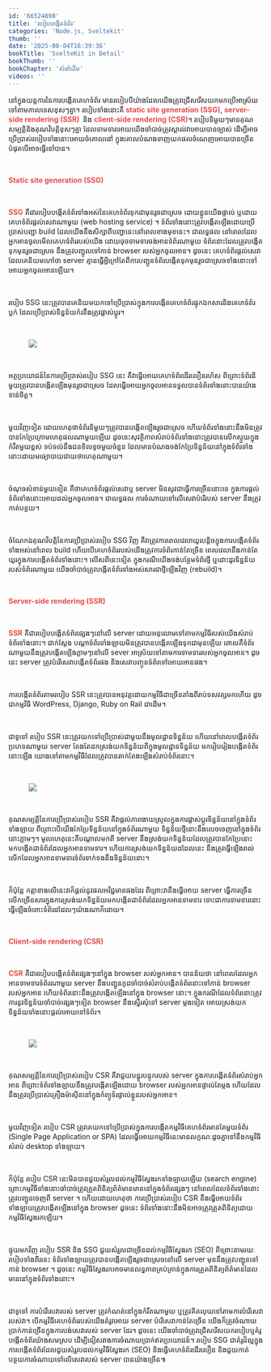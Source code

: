 ```yaml
---
id: '66524898'
title: 'របៀប​បង្កើត​ទំព័រ'
categories: 'Node.js, Sveltekit'
thumb: ''
date: '2025-08-04T16:39:36'
bookTitle: 'SvelteKit in Detail'
bookThumb: ''
bookChapter: 'លំនាំ​ដើម'
videos: ''
---
```

<p>នៅ​ក្នុង​យន្តការ​នៃ​ការបង្កើត​គេហទំព័រ មាន​របៀប​បី​យ៉ាង​ដែល​យើង​ត្រូវ​ជ្រើសរើស​យក​មក​ប្រើ​អាស្រ័យ​ទៅ​តាម​កាលទេស​ខុស​ៗ​គ្នា​។ របៀប​ទាំងនោះ​គឺ <span style="color:hsl(0,75%,60%);"><strong>static site generation (SSG)</strong></span>, <span style="color:hsl(0,75%,60%);"><strong>server-side rendering (SSR)&nbsp;</strong></span> និង <span style="color:hsl(0,75%,60%);"><strong>client-side rendering (CSR)</strong></span>។ របៀប​​និមួយ​ៗ​មាន​គុណសម្បត្តិ​និង​គុណវិបត្តិ​ខុសៗ​គ្នា ដែល​ទាមទារ​អោយ​យើង​ចាំបាច់​ត្រូវ​ស្គាល់​វា​អោយ​បាន​ច្បាស់ ដើម្បី​អាច​ប្រើប្រាស់​របៀប​ទាំងនោះ​អោយ​ចំ​គោលដៅ ក្នុង​គោលបំណង​ទាញ​យក​ផល​ចំណេញ​អោយ​បាន​ច្រើន​បំផុត​បើ​អាច​ធ្វើ​ទៅ​បាន​​។</p><p>&nbsp;</p><p><span style="color:hsl(0,75%,60%);"><strong>Static site generation (SSG)</strong></span></p><p>&nbsp;</p><p><span style="color:hsl(0,75%,60%);"><strong>SSG</strong></span> គឺ​ជា​របៀប​បង្កើត​ទំព័រ​ទាំងអស់​​នៃ​គេហទំព័រ​​ទុក​ជា​មុនរូច​ជា​ស្រេច ដោយ​ខ្លួន​យើង​ផ្ទាល់​ ឬ​ដោយ​គេហទំព័រ​ផ្តល់​សេវា​ណា​មួយ (web hosting service) ។ ទំព័រ​ទាំងនោះ​ត្រូវ​បង្កើត​ឡើង​ដោយ​ប្រើប្រាស់​បញ្ជា build ដែល​យើង​នឹង​សិក្សា​ពី​បញ្ជា​នេះ​នៅ​ពេល​ខាង​មុខនេះ​។ ជា​លទ្ធផល នៅ​ពេល​ដែល​អ្នក​អាន​ចូល​មើល​គេហទំព័រ​របស់​យើង ដោយ​ចុច​ទាមទារ​ចង់​អាន​ទំព័រ​ណា​មួយ ទំព័រ​នោះ​ដែល​ត្រូវ​បង្កើត​ទុក​មុន​រួច​ជា​ស្រេច នឹង​ត្រូវ​បញ្ជូល​ទៅ​កាន់ browser របស់​អ្នក​ចូល​អាន។ ដូចនេះ គេហទំព័រ​ផ្តល់​សេវា​ដែល​គេ​និយម​ហៅ​ថា server គ្មាន​ធ្វើ​អ្វី​ក្រៅ​តែ​ពី​ការបញ្ជូន​ទំព័រ​បង្កើតទុកមុន​រួច​ជា​ស្រេច​ទាំង​នោះ​ទៅ​អោយ​អ្នក​ចូល​អាន​ឡើយ​។</p><p>&nbsp;</p><p>របៀប SSG នេះ​ត្រូវ​បានគេ​និយម​យក​ទៅ​​ប្រើប្រាស់​ក្នុង​ការបង្កើតគេហទំព័រ​ផ្ទុក​ឯកសារ​និង​គេហទំព័រ​ប្លក់ ដែល​ប្រើប្រាស់​ទិន្នន័យ​កំរ​នឹងត្រូវ​​ផ្លាស់​ប្តូរ​​​។</p><p>&nbsp;</p><figure class="image"><img src="https://blogger.googleusercontent.com/img/b/R29vZ2xl/AVvXsEhaqRGH-F0RxKK_rRptox2SDX3eEEInR2iylQt30l_4M8MBo-_4VKDSMCln6m3bqxtGLX-kQknmpG1lQZVcdMBxOqwjHB-RIdlpyba0N94-vRYgSDo7X_aM17yhgcW50DVa2hV39Z-1PnxjMwxRVE_4lV6r0XS8NAatnQiCmNppl_ygWxvNaYDkoVxmes8/s1600/logo.png"></figure><p>&nbsp;</p><p>អត្ថប្រយោជន៍​នៃការប្រើប្រាស់​របៀប SSG នេះ គឺ​វា​ធ្វើ​អោយ​គេហទំព័រ​ដើរ​លឿន​រហ័ស ពីព្រោះ​ទំព័រ​​និមួយ​ត្រូវ​បាន​បង្កើត​ឡើង​មុន​រួច​ជា​ស្រេច ដែល​ធ្វើ​អោយ​អ្នក​ចូល​អាន​ទទួល​បាន​ទំព័រ​ទាំង​នោះ​បាន​យ៉ាង​ទាន់​ចិត្ត។</p><p>&nbsp;</p><p>មួយវិញទៀត ដោយ​ហេតុថា​ទំព័រ​និមួយ​ៗត្រូវ​បាន​បង្កើត​ឡើង​រួច​ជាស្រេច ហើយ​ទំព័រ​ទាំងនោះ​នឹង​មិន​ត្រូវ​បាន​កែប្រែ​ក្រោម​ហេតុផល​ណា​មួយ​ឡើយ ដូចនេះសុវត្ថិភាព​សំរាប់​ទំព័រ​ទាំងនោះ​ត្រូវ​បាន​លើក​ស្ទួយ​ក្នុង​កំរឹត​មួយ​ខ្ពស់ ទប់ទល់​នឹង​ជន​ខិលខូចមួយ​ចំនួន​ ​ដែល​មានបំណង​ចង់​កែប្រែទិន្នន័យ​នៅ​ក្នុង​ទំព័រ​ទាំងនោះ​​ដោយ​មធ្យោបាយ​ជា​យថាហេតុ​ណា​មួយ​។</p><p>&nbsp;</p><p>ចំណុច​សំខាន់​មួយ​ទៀត គឺ​ថា​គេហទំព័រ​ផ្តល់​សេវា​ឬ server មិន​សូវ​ជា​ធ្វើការ​ច្រើន​នោះ​ទេ ក្នុង​ការផ្តល់​ទំព័រ​ទាំងនោះ​អោយ​ដល់​អ្នក​ចូល​អាន​។ ជាលទ្ធផល ការចំណាយ​ទៅ​លើ​សេវា​បំរើ​របស់​ server ​​​​​​​​​​​​​​​​​​​​​​​​​​​​​​​​​​​​​​​​​​​​​​​​​​​​​​​​​​​​​​​​​​​​​​​​​​​​​​​​​​​​​​​​​​​​​​​​​​​​​​​​​​​​​​​​​​​​​​​​​​​​​​​​​​​​​​​​នឹងត្រូវ​កាត់​បន្ថយ​។</p><p>&nbsp;</p><p>ចំណែក​ឯ​គុណវិបត្តិ​នៃការប្រើប្រាស់​របៀប SSG វិញ គឺវា​ត្រូវ​ការ​ពេល​វេលា​យូរ​បន្តិច​ក្នុង​ការបង្កើត​ទំព័រ​ទាំងអស់​នៅ​ពេល build ហើយ​បើ​គេហទំព័រ​របស់​យើង​ត្រូវការ​ទំព័រ​កាន់​តែ​ច្រើន ពេល​វេលា​នឹង​កាន់​តែ​យូរ​ក្នុង​ការបង្កើត​ទំព័រ​ទាំង​នោះ។ លើស​ពី​នេះ​ទៀត ក្នុង​ករណី​យើង​ចង់​បន្ថែម​ទំព័រ​ថ្មី ឬ​ដោះ​ដូរ​ទិន្នន័យ​របស់​ទំព័រ​ណា​មួយ យើងចាំបាច់​ត្រូវ​បង្កើត​ទំព័រ​ទាំងអស់​​សារ​ជា​ថ្មី​ឡើង​វិញ​ (rebuild)។&nbsp;</p><p>&nbsp;</p><p><span style="color:hsl(0,75%,60%);"><strong>Server-side rendering (SSR)</strong></span></p><p>&nbsp;</p><p><span style="color:hsl(0,75%,60%);"><strong>SSR</strong></span> គឺ​ជា​របៀប​បង្កើត​ទំព័រ​ផ្សេង​ៗ​នៅ​លើ server ដោយ​អនុលោម​ទៅ​តាម​កម្មវិធីរបស់​យើង​សំរាប់​ទំព័រ​ទាំងនោះ​។ ជាក់ស្តែង បណ្តា​ទំព័រ​ទាំងឡាយ​មិន​ត្រូវ​បាន​បង្កើត​ឡើង​ទុក​ជាមុន​ឡើយ ពោល​គឺទំព័រ​ណា​មួយ​នឹង​ត្រូវ​បង្កើតឡើង​ភ្លាម​ៗ​នៅ​លើ​ sever អាស្រ័យ​ទៅ​តាម​ការទាមទារ​របស់​អ្នក​ចូល​អាន​។ ដូចនេះ​ server ​ត្រូវ​បំរើ​សេវា​បង្កើត​ទំព័រ​ផង និង​សេវា​បញ្ចូន​ទំព័រ​ទៅ​អោយ​អាន​ផង​។&nbsp;</p><p>&nbsp;</p><p>ការបង្កើត​ទំព័រ​តាម​របៀប SSR នេះ​ត្រូវ​បាន​អនុវត្តដោយ​កម្មវិធី​ជា​ច្រើន​តាំង​ពី​រាប់​ទសវត្ស​មក​ហើយ ដូច​ជា​កម្មវិធី WordPress, Django, Ruby on Rail ជាដើម​។</p><p>&nbsp;</p><p>ជាទូទៅ របៀប SSR ​​​​​​​​​​​​​​​​​​​​​​​​​​​​​​​​​​​​​​​​​​​​​​​​​​​​​​​​​​​​​​​​​​​​​​​​​​​​​​​​​​​​​​​​​​​​​​​​​​​​​​​​​​​​​​​​​​​​​​​​​​​​​​​​​​​​​​​​​​​​​​​​​​​​​​​​​​​​​​​​​​​​​​​​​​​​​​​​​​​​​​​​​​​​​​​​​​​​​​​​នេះត្រូវ​យក​ទៅ​ប្រើប្រាស់​ជាមួយ​នឹង​មូលដ្ឋាន​ទិន្នន័យ ហើយ​នៅ​ពេល​បង្កើត​ទំព័រ​ប្រភេទ​ណា​មួយ server តែងតែ​ដក​ស្រង់​យក​ទិន្នន័យ​ពី​ក្នុង​មូលដ្ឋានទិន្នន័យ មក​រៀបរៀងបង្កើត​ទំព័រ​នោះ​ឡើង​ យោង​ទៅ​តាម​កម្មវិធី​ដែល​ត្រូវ​បាន​តាក់តែង​ឡើង​​សំរាប់​ទំព័រ​នោះ​។</p><p>&nbsp;</p><figure class="image"><img src="https://blogger.googleusercontent.com/img/b/R29vZ2xl/AVvXsEhI6g1bxH9as3FqdNGF2k_YISXawGX2ov0U3BzEajZEWM44a8N9hsKNmftKijDsjfZVi0wWK9RuD4mvN2HfiE6pL3sLVkpshlo6Q4FpG671GxqqObjRw8exp4H46Q2M46kwVf8IzIAWGJM3yCZPub0Dh9djXUtVitwvWUQiDZtMjLD_5CiQU0BVo4DHJXk/s1600/logo.png"></figure><p>&nbsp;</p><p>គុណ​សម្បត្តិ​នៃ​ការប្រើប្រាស់របៀប SSR គឺ​វា​ផ្តល់ភាព​ងាយស្រួល​ក្នុង​ការផ្លាស់​ប្តូរ​ទិន្នន័យ​នៅ​ក្នុង​ទំព័រ​ទាំងឡាយ ពីព្រោះ​បើ​យើង​កែប្រែទិន្នន័យ​នៅ​ក្នុង​ទំព័រ​ណាមួយ ទិន្នន័យ​ថ្មី​នោះ​នឹង​លេច​ចេញ​នៅ​ក្នុង​ទំព័រ​នោះ​ភ្លាមៗ​។ មូលហេតុ​នេះ​គឺ​បណ្តាល​មក​ពី​ server នឹង​ស្រង់​យក​ទិន្នន័យ​ដែល​ត្រូវ​បាន​កែប្រែ​នោះ មក​បង្កើត​ជា​ទំព័រ​ដែល​អ្នក​អាន​ទាមទារ។ ហើយ​ការស្រង់​យក​ទិន្នន័យ​ដដែល​នេះ នឹង​ត្រូវ​ធ្វើ​ឡើង​រាល់​លើកដែល​អ្នក​អានទាមទារ​ទំព័រ​​ទាក់ទង​នឹង​ទិន្នន័យ​នោះ​។</p><p>&nbsp;</p><p>ក៏ប៉ុន្តែ កត្តា​ខាង​លើ​នេះវា​​ក៏​ផ្តល់​នូវ​ផល​អវិជ្ជមាន​ផង​ដែរ ពីព្រោះ​វា​នឹង​ធ្វើ​អោយ server ធ្វើការ​ច្រើន​លើក​ច្រើន​សារក្នុងការ​ស្រង់​យក​ទិន្នន័យ​មក​បង្កើត​​ជា​ទំព័រ​ដែលអ្នក​អាន​ទាមទារ ទោះ​ជា​ការទាមទារ​នោះ​ធ្វើ​ឡើង​ចំពោះ​ទំព័រ​ដដែល​ៗ​យ៉ាង​ណា​ក៏​ដោយ​។</p><p>&nbsp;</p><p><span style="color:hsl(0,75%,60%);"><strong>Client-side rendering (CSR)</strong></span></p><p>&nbsp;</p><p><span style="color:hsl(0,75%,60%);"><strong>CSR</strong></span> គឺ​ជា​របៀប​បង្កើតទំព័រ​ផ្សេង​ៗ​នៅ​ក្នុង​ browser របស់​អ្នក​អាន។ បាន​ន័យ​ថា នៅ​ពេល​ដែល​អ្នក​អាន​ទាមទារ​ទំព័រ​ណា​មួយ server នឹង​បញ្ជូន​កូដ​ចាំបាច់សំរាប់​បង្កើត​ទំព័រ​នោះ​ទៅ​កាន់ browser របស់​អ្នក​អាន​ ហើយ​ទំព័រ​នោះ​នឹង​ត្រូវ​បង្កើត​ឡើងនៅ​ក្នុង​ browser នោះ។ ក្នុង​ករណី​ដែល​ទំព័រ​នោះ​ត្រូវការ​នូវ​ទិន្នន័យ​ចាំបាច់​ផ្សេង​ៗទៀត browser នឹង​ស្នើរ​សុំ​ទៅ server ម្តង​ទៀត អោយ​ស្រង់​យក​ទិន្នន័យ​ទាំងនោះ​ផ្តល់​អោយ​ទៅ​ទំព័រ​។</p><p>&nbsp;</p><figure class="image"><img src="https://blogger.googleusercontent.com/img/b/R29vZ2xl/AVvXsEjp6Y84i0Mn52XbIauZ-Ci9ytT0FwZ9wWHIq1Ne_ZzoZ0eaSjAXJPKM8eSyjnH7L9HlFt4D_LrGLdkb-Yd7GK_wfWScwZUuh02OBCXR_5lc-uAj90KotzZf_p1ysj28NT13VaYgx6tp8cQ_P1q1HikJAae1Df7wpo_0G9WP_5Va5_NepmoAw-qUkRQX1Ys/s1600/logo.png"></figure><p>&nbsp;</p><p>គុណសម្បត្តិ​នៃ​ការប្រើប្រាស់របៀប CSR គឺ​វា​ជួយ​បន្ធូរ​បន្ទុក​របស់​ server ក្នុង​ការបង្កើត​ទំព័រ​សំរាប់​អ្នក​អាន ពីព្រោះ​ទំព័រ​ទាំងឡាយ​នឹង​ត្រូវបង្កើត​ឡើង​ដោយ browser របស់​អ្នក​អាន​ផ្ទាល់​តែ​ម្តង ហើយ​ដែល​នឹង​ត្រូវ​ប្រើប្រាស់​គ្រឿង​ម៉ាស៊ីន​នៅ​ក្នុង​កំព្យូទ័រ​ផ្ទាល់​ខ្លួន​របស់​អ្នក​អាន។</p><p>&nbsp;</p><p>មួយវិញទៀត របៀប CSR ត្រូវ​គេ​យក​ទៅ​ប្រើប្រាស់​ក្នុង​ការបង្កើត​កម្មវិធីគេហទំព័រ​មាន​តែ​មួយ​ទំព័រ (Single Page Application or SPA) ដែល​ធ្វើ​អោយ​កម្មវិធី​នេះ​មាន​លក្ខណៈ​ដូច​គ្នា​ទៅ​នឹងកម្មវិធី​សំរាប់ desktop ទាំងឡាយ​។​</p><p>&nbsp;</p><p>ក៏ប៉ុន្តែ របៀប CSR ​​​​​​​​​​​​​​​​​​​​​​​​​​​​​​​​​​​​​​​​​​​​​​​​​​​​​​​​​​​​​​​នេះមិន​បាន​ជួយ​សំរួល​ដល់​កម្មវិធី​ស្វែងរក​​ទាំងឡាយ​ឡើយ (search engine) ព្រោះ​កម្មវិធី​ទាំងនោះចាំបាច់​ត្រូវ​ត្រួត​ពិនិត្យ​ព័ត៌មាន​​មាន​នៅ​ក្នុង​ទំព័រ​ផ្សេង​ៗ នៅ​ពេល​ដែល​ទំព័រ​ទាំង​នោះ​ត្រូវ​បញ្ជូនចេញ​ពី​ server ​​​​​​​​​​​​​​​​​​​​​​​​​​​​​​​​​​​​​​​​​​​​​​​​​​​​​​​​​​​​​​​​​​​​​​​​​​​​​​​​​​​​​​​​​​​​​​​​​​​​​​​​​​​​​​​​​​​​​​​​​​​​​​​​​​​​​​​​​​​​​​​​​​​​​​​​​​​​​​​​​​​​​​​​​​​​​​​​​​​​​​​​​​​​​​​​​​​​​​​​​​​​​​​​​​​​​​​​​​​​​​​​​​​​​​​​​​​​​​​​​​​​​​​​​​​​​​​​​​​​​​​​​​​​​​​​​​​​​​​​​​​​​​​​​​​​​​​​​​​​​​​​​​​​​​​​​​​​​​​​​​​​​​​​​​​​​​​​​​​​​​​​​​​​​​​​​​​​​​​​​​​​​​​​​​​​​​​​​​​​​​​​​​​​​​​​​​​​​​​​​​​​​​​​​​​​​​​​​​​​​​​​​​​​​​​​​​​​​​​​​​​​​​​​​​​​​​​​​​​​​​​​​​​​​​​​​​​​​​​​​​​​​​​​​​​​​​​​​​​​​​​​​​​​​​​​​​​​​​​​​​​​​​​​​​​​​​​​​​​​​​​​​​​​​​​​​​​​​​​​​​​​​​​​​​​​​​​​​​​​​​​​​​​​​​​​​​​​​​​​​​​​​​​​​​​​​​​​​​​​​​​​​​​​​​​​​​​​​​​​​​​​​​​​​​​​​​​​​​​​​​​​​​​​​​​​​​​​​​​​​​​​​​​​​​​​​​​​​​​​​​​​​​​​​​​​​​​​​​​​​​​​​​​​​​​​​​​​​​​​​​​​​​​​​​​​​​​​​​​​​​​​​​​​​​​​​​​​​​​​​​​​​​​​​​​​​​​​​​​​​​​​​​​​​​​​​​​​​​​​​​​​​​​​​​​​​​​​​​​​​​​​​​​​​​​​​​​​​​​​​​​​​​​​​​​​​​​​​​​​​​​​​​​​​​​​​​​​​​​​​​​​​​​​​​​​​​​​​​​​​​​​​​​​​​​​​​​​​​​​​​​​​​​​​​​​​​​​​​​​​​​​​​​​​​​​​​​​​​​​​​​​​​​​​​​​​​​​​​​​​​​​​​​​​​​​​​​​​​​​​​​​​​​​​​​​​​​​​​​​​​​​​​​​​​​​​​​​​​​​​​​​​​​​​​​​​​​​​​​​​​​​​​​​​​​​​​​​​​​​​​​​​​​​​​​​​​​​​​​​​​​​​​​​​​​​​​​​​​​​​​​​​​​​​​​​​​​​​​​​​​​​​​​​​​​​​​​​​​​​​​​​​​​​​​​​​​​​​​​​​​​​​​​​​​​​​​​​​​​​​​​​​​​​​​​​​​​​​​​​​​​​​​​​​​​​​​​​​​​​​​​​​​​​​​​​​​​​​​​​​​​​​​​​​​​​​​​​​​​​​​​​​​​​​​​​​​​។ ហើយ​ដោយ​ហេតុ​ថា ការប្រើប្រាស់​របៀប CSR នឹង​ធ្វើ​អោយ​ទំព័រ​ទាំងឡាយ​ត្រូវ​បង្កើត​ឡើង​នៅ​ក្នុង​ browser ដូចនេះ​ ទំព័រ​ទាំងនោះ​នឹង​មិន​អាច​ត្រូវ​ត្រួត​ពិនិត្យ​ដោយ​កម្មវិធីស្វែង​រក​ឡើយ​។</p><p>&nbsp;</p><p>ផ្ទុយ​មក​វិញ របៀប SSR និង SSG ជួយ​សំរួល​ជា​ច្រើន​ដល់​កម្មវិធី​ស្វែង​រក (SEO) ពីព្រោះ​តាម​រយៈ​របៀប​ទាំង​ពីរ​នេះ ទំព័រ​ទាំងឡាយ​ត្រូវ​បាន​បង្កើត​ឡើង​រួច​ជា​ស្រេចនៅ​លើ​ server មុន​នឹង​ត្រូវ​បញ្ជូន​ទៅ​កាន់ browser ។ ដូចនេះ កម្មវិធី​ស្វែងរក​អាច​មាន​លទ្ធភាព​គ្រប់គ្រាន់​ក្នុង​ការត្រួត​ពិនិត្យព័ត៌មាន​ដែល​មាន​នៅ​ក្នុង​ទំព័រ​ទាំងនោះ​។</p><p>&nbsp;</p><p>ជាទូទៅ ការបំរើ​សេវា​របស់ server ត្រូវ​កំណត់​នៅ​ក្នុង​កំរឹត​ណា​មួយ ឬ​ត្រូវ​គិត​លុយ​ទៅ​តាម​ការបំរើ​សេវា​របស់វា​។ បើ​កម្មវិធី​គេហទំព័រ​របស់​យើង​តំរូវ​អោយ server បំរើ​សេវា​កាន់​តែ​ច្រើន យើង​ក៏​ត្រូវ​ចំណាយ​ប្រាក់​កាន់​ច្រើន​​ក្នុង​ការបង់​សេវា​របស់​ server ដែរ។ ដូចនេះ​ យើង​ចាំបាច់​ត្រូ​វ​ជ្រើសរើស​យក​របៀប​ឬ​គំរូ​​បង្កើត​ទំព័រយ៉ាង​សមស្រប ដើម្បី​ជៀសវាង​ការចំណាយ​ប្រាក់​ឥត​ប្រយោជន៍​។ របៀប SSG ​​​​​​​​​​​​​​​​​​​​​​​​​​​​ជាគំរូ​ដ៏​ល្អក្នុងការ​បង្កើត​ទំព័រ​ដែល​ជួយ​សំរួល​ដល់កម្មវិធី​ស្វែងរក (SEO) និង​ធ្វើ​គេហទំព័រដើរ​លឿន​ និង​ជួយ​កាត់​បន្ថយ​ការចំណាយ​ទៅ​លើ​​សេវា​របស់​ server បាន​យ៉ាង​ច្រើន៕</p>